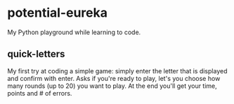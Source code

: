 # potential-eureka
My Python playground while learning to code.

## quick-letters
My first try at coding a simple game: simply enter the letter that is displayed and confirm with enter. 
Asks if you're ready to play, let's you choose how many rounds (up to 20) you want to play. 
At the end you'll get your time, points and # of errors.
